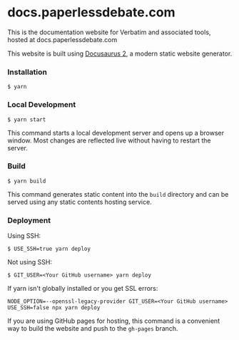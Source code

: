 # docs.paperlessdebate.com

This is the documentation website for Verbatim and associated tools, hosted at docs.paperlessdebate.com

This website is built using [Docusaurus 2](https://docusaurus.io/), a modern static website generator.

### Installation

```
$ yarn
```

### Local Development

```
$ yarn start
```

This command starts a local development server and opens up a browser window. Most changes are reflected live without having to restart the server.

### Build

```
$ yarn build
```

This command generates static content into the `build` directory and can be served using any static contents hosting service.

### Deployment

Using SSH:

```
$ USE_SSH=true yarn deploy
```

Not using SSH:

```
$ GIT_USER=<Your GitHub username> yarn deploy
```

If yarn isn't globally installed or you get SSL errors:

```
NODE_OPTION=--openssl-legacy-provider GIT_USER=<Your GitHub username> USE_SSH=false npx yarn deploy
```

If you are using GitHub pages for hosting, this command is a convenient way to build the website and push to the `gh-pages` branch.
